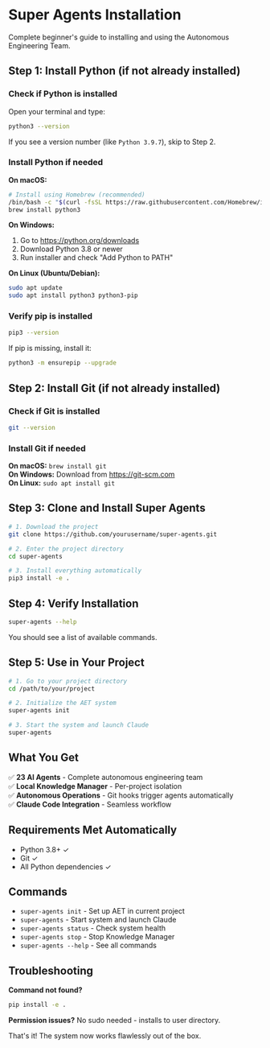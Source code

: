 # Super Agents Installation

Complete beginner's guide to installing and using the Autonomous Engineering Team.

## Step 1: Install Python (if not already installed)

### Check if Python is installed
Open your terminal and type:
```bash
python3 --version
```

If you see a version number (like `Python 3.9.7`), skip to Step 2.

### Install Python if needed

**On macOS:**
```bash
# Install using Homebrew (recommended)
/bin/bash -c "$(curl -fsSL https://raw.githubusercontent.com/Homebrew/install/HEAD/install.sh)"
brew install python3
```

**On Windows:**
1. Go to https://python.org/downloads
2. Download Python 3.8 or newer
3. Run installer and check "Add Python to PATH"

**On Linux (Ubuntu/Debian):**
```bash
sudo apt update
sudo apt install python3 python3-pip
```

### Verify pip is installed
```bash
pip3 --version
```
If pip is missing, install it:
```bash
python3 -m ensurepip --upgrade
```

## Step 2: Install Git (if not already installed)

### Check if Git is installed
```bash
git --version
```

### Install Git if needed

**On macOS:** `brew install git`  
**On Windows:** Download from https://git-scm.com  
**On Linux:** `sudo apt install git`

## Step 3: Clone and Install Super Agents

```bash
# 1. Download the project
git clone https://github.com/yourusername/super-agents.git

# 2. Enter the project directory
cd super-agents

# 3. Install everything automatically
pip3 install -e .
```

## Step 4: Verify Installation

```bash
super-agents --help
```

You should see a list of available commands.

## Step 5: Use in Your Project

```bash
# 1. Go to your project directory
cd /path/to/your/project

# 2. Initialize the AET system
super-agents init

# 3. Start the system and launch Claude
super-agents
```

## What You Get

✅ **23 AI Agents** - Complete autonomous engineering team  
✅ **Local Knowledge Manager** - Per-project isolation  
✅ **Autonomous Operations** - Git hooks trigger agents automatically  
✅ **Claude Code Integration** - Seamless workflow

## Requirements Met Automatically

- Python 3.8+ ✓
- Git ✓ 
- All Python dependencies ✓

## Commands

- `super-agents init` - Set up AET in current project
- `super-agents` - Start system and launch Claude
- `super-agents status` - Check system health
- `super-agents stop` - Stop Knowledge Manager
- `super-agents --help` - See all commands

## Troubleshooting

**Command not found?** 
```bash
pip install -e . 
```

**Permission issues?** No sudo needed - installs to user directory.

That's it! The system now works flawlessly out of the box.